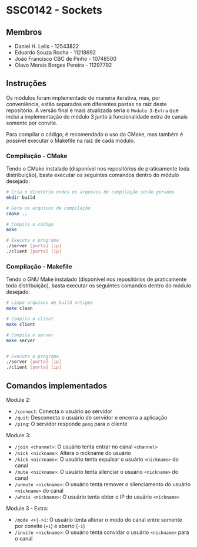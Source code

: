 # SSC0142 - Sockets

## Membros

- Daniel H. Lelis - 12543822
- Eduardo Souza Rocha - 11218692
- João Francisco CBC de Pinho - 10748500
- Olavo Morais Borges Pereira - 11297792

## Instruções

Os módulos foram implementado de maneira iterativa, mas, por conveniência, estão
separados em diferentes pastas na raiz deste repositório. A versão final e mais
atualizada seria o `Module 3-Extra` que inclui a implementação do módulo 3 junto à
funcionalidade extra de canais somente por convite.

Para compilar o código, é recomendado o uso do CMake, mas também é possível executar
o Makefile na raiz de cada módulo.

### Compilação - CMake

Tendo o CMake instalado (disponível nos repositórios de praticamente toda distribuição),
basta executar os seguintes comandos dentro do módulo desejado:

```bash
# Cria o diretório ondes os arquivos de compilação serão gerados
mkdir build

# Gera os arquivos de compilação
cmake ..

# Compila o código
make

# Executa o programa
./server [porta] [ip]
./client [porta] [ip]
```

### Compilação - Makefile

Tendo o GNU Make instalado (disponível nos repositórios de praticamente toda distribuição),
basta executar os seguintes comandos dentro do módulo desejado:

```bash
# Limpa arquivos de build antigos
make clean

# Compila o client
make client

# Compila o server
make server


# Executa o programa
./server [porta] [ip]
./client [porta] [ip]
```

## Comandos implementados

Module 2:

- `/connect`: Conecta o usuário ao servidor
- `/quit`: Desconecta o usuário do servidor e encerra a aplicação
- `/ping`: O servidor responde `pong` para o cliente

Module 3:

- `/join <channel>`: O usuário tenta entrar no canal `<channel>`
- `/nick <nickname>`: Altera o nickname do usuário
- `/kick <nickname>`: O usuário tenta expulsar o usuário `<nickname>` do canal
- `/mute <nickname>`: O usuário tenta silenciar o usuário `<nickname>` do canal
- `/unmute <nickname>`: O usuário tenta remover o silenciamento do usuário `<nickname>` do canal
- `/whois <nickname>`: O usuário tenta obter o IP do usuário `<nickname>`

Module 3 - Extra:

- `/mode <+|->i`: O usuário tenta alterar o modo do canal entre somente por convite (`+i`) e aberto (`-i`)
- `/invite <nickname>`: O usuário tenta convidar o usuário `<nickname>` para o canal
